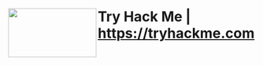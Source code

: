 # <img align="left" width="179" height="100" src="https://github.com/thehackingsage/TryHackMe/blob/master/TryHackMe.png"> Try Hack Me | https://tryhackme.com
